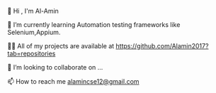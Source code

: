 👋 Hi , I'm Al-Amin

🌱 I’m currently learning Automation testing frameworks like Selenium,Appium.

👨‍💻 All of my projects are available at https://github.com/Alamin2017?tab=repositories

💞️ I’m looking to collaborate on ...

📫 How to reach me alamincse12@gmail.com

